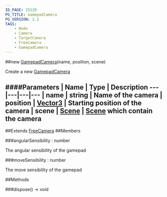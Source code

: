 ```yaml
---
ID_PAGE: 25129
PG_TITLE: GamepadCamera
PG_VERSION: 2.1
TAGS:
    - Node
    - Camera
    - TargetCamera
    - FreeCamera
    - GamepadCamera
---
```

##new [GamepadCamera](/classes/GamepadCamera)(name, position, scene)




Create a new [GamepadCamera](/classes/GamepadCamera)






####Parameters
 | Name | Type | Description
---|---|---|---
 | name | string | Name of the camera
 | position | [Vector3](/classes/Vector3) | Starting position of the camera
 | scene | [Scene](/classes/Scene) | [Scene](/classes/Scene) which contain the camera
---

##Extends
 [FreeCamera](/classes/FreeCamera)
##Members

###angularSensibility : number





The angular sensibility of the gamepad




###moveSensibility : number





The move sensibility of the gamepad















##Methods

###dispose() &rarr; void

